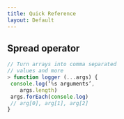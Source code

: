 ```yaml
---
title: Quick Reference
layout: Default
---
```


## Spread operator

```javascript
// Turn arrays into comma separated 
// values and more
> function logger (...args) {
 console.log(‘%s arguments’,
    args.length)
 args.forEach(console.log) 
 // arg[0], arg[1], arg[2]
}
```